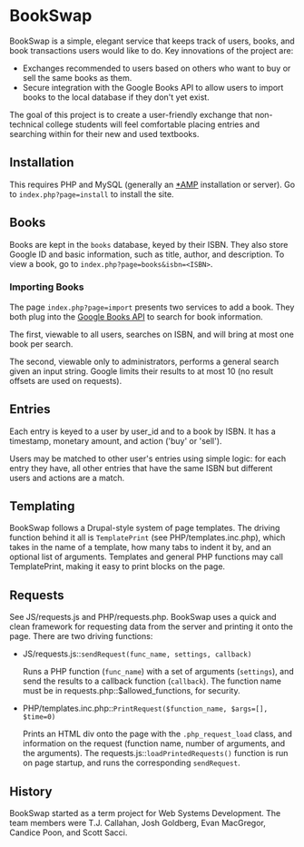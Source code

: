 <h1>BookSwap</h1>

BookSwap is a simple, elegant service that keeps track of users, books, and book transactions users would like to do. Key innovations of the project are:
* Exchanges recommended to users based on others who want to buy or sell the same books as them.
* Secure integration with the Google Books API to allow users to import books to the local database if they don't yet exist.

The goal of this project is to create a user-friendly exchange that non-technical college students will feel comfortable placing entries and searching within for their new and used textbooks. 

<h2>Installation</h2>

This requires PHP and MySQL (generally an <a href='http://www.apachefriends.org/en/xampp.html'>*AMP</a> installation or server). Go to `index.php?page=install` to install the site.


<h2>Books</h2>

Books are kept in the `books` database, keyed by their ISBN. They also store Google ID and basic information, such as title, author, and description. 
To view a book, go to `index.php?page=books&isbn=<ISBN>`.


<h3>Importing Books</h3>

The page `index.php?page=import` presents two services to add a book. They both plug into the <a href='https://developers.google.com/books/docs/v1/using'>Google Books API</a> to search for book information.

The first, viewable to all users, searches on ISBN, and will bring at most one book per search.

The second, viewable only to administrators, performs a general search given an input string. Google limits their results to at most 10 (no result offsets are used on requests).


<h2>Entries</h2>

Each entry is keyed to a user by user_id and to a book by ISBN. It has a timestamp, monetary amount, and action ('buy' or 'sell').

Users may be matched to other user's entries using simple logic: for each entry they have, all other entries that have the same ISBN but different users and actions are a match.


<h2>Templating</h2>

BookSwap follows a Drupal-style system of page templates. The driving function behind it all is `TemplatePrint` (see PHP/templates.inc.php), which takes in the name of a template, how many tabs to indent it by, and an optional list of arguments. Templates and general PHP functions may call TemplatePrint, making it easy to print blocks on the page.


<h2>Requests</h2>

See JS/requests.js and PHP/requests.php. BookSwap uses a quick and clean framework for requesting data from the server and printing it onto the page. There are two driving functions:

* JS/requests.js::`sendRequest(func_name, settings, callback)`
  
  Runs a PHP function (`func_name`) with a set of arguments (`settings`), and send the results to a callback function (`callback`). The function name must be in requests.php::$allowed_functions, for security.

* PHP/templates.inc.php::`PrintRequest($function_name, $args=[], $time=0)`

  Prints an HTML div onto the page with the `.php_request_load` class, and information on the request (function name, number of arguments, and the arguments). The requests.js::`loadPrintedRequests()` function is run on page startup, and runs the corresponding `sendRequest`.

  
<h2>History</h2>

BookSwap started as a term project for Web Systems Development. The team members were T.J. Callahan, Josh Goldberg, Evan MacGregor, Candice Poon, and Scott Sacci.
